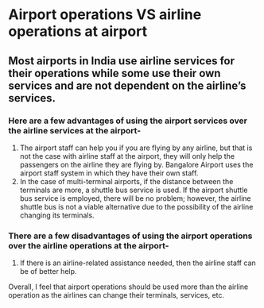 
# Airport operations VS airline operations at airport

## Most airports in India use airline services for their operations while some use their own services and are not dependent on the airline’s services.

### Here are a few advantages of using the airport services over the airline services at the airport-
1. The airport staff can help you if you are flying by any airline, but that is not the case with airline staff at the airport, they will only help the passengers on the
airline they are flying by.
Bangalore Airport uses the airport staff system in which they have their own staff.
2. In the case of multi-terminal airports, if the distance between the terminals are more, a shuttle bus service is used. If the airport shuttle bus service is employed,
there will be no problem; however, the airline shuttle bus is not a viable alternative due to the possibility of the airline changing its terminals.

### There are a few disadvantages of using the airport operations over the airline operations at the airport-
1. If there is an airline-related assistance needed, then the airline staff can be of better help.

Overall, I feel that airport operations should be used more than the airline operation as the airlines can change their terminals, services, etc.

